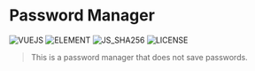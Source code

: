 # Password Manager

![VUEJS](https://img.shields.io/badge/vue-2.7.14-green)
![ELEMENT](https://img.shields.io/badge/element--ui-2.15.13-blue)
![JS_SHA256](https://img.shields.io/badge/js--sha256-0.9.0-red)
![LICENSE](https://img.shields.io/badge/license-MIT-yellow)

> This is a password manager that does not save passwords.
